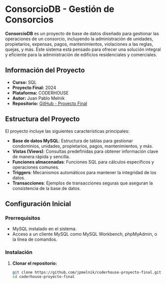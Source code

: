 # ConsorcioDB - Gestión de Consorcios

**ConsorcioDB** es un proyecto de base de datos diseñado para gestionar las operaciones de un consorcio, incluyendo la administración de unidades, propietarios, expensas, pagos, mantenimientos, violaciones a las reglas, quejas, y más. Este sistema está pensado para ofrecer una solución integral y eficiente para la administración de edificios residenciales y comerciales.

## Información del Proyecto

- **Curso:** SQL
- **Proyecto Final:** 2024
- **Plataforma:** CODERHOUSE
- **Autor:** Juan Pablo Melnik
- **Repositorio:** [GitHub - Proyecto Final](https://github.com/jpmelnik/coderhouse-proyecto-final.git)

## Estructura del Proyecto

El proyecto incluye las siguientes características principales:

- **Base de datos MySQL**: Estructura de tablas para gestionar condominios, unidades, propietarios, pagos, mantenimientos, y más.
- **Vistas (Views)**: Consultas predefinidas para obtener información clave de manera rápida y sencilla.
- **Funciones almacenadas**: Funciones SQL para cálculos específicos y operaciones comunes.
- **Triggers**: Mecanismos automáticos para mantener la integridad de los datos.
- **Transacciones**: Ejemplos de transacciones seguras que aseguran la consistencia de la base de datos.

## Configuración Inicial

### Prerrequisitos

- MySQL instalado en el sistema.
- Acceso a un cliente MySQL como MySQL Workbench, phpMyAdmin, o la línea de comandos.

### Instalación

1. **Clonar el repositorio:**

   ```bash
   git clone https://github.com/jpmelnik/coderhouse-proyecto-final.git
   cd coderhouse-proyecto-final
